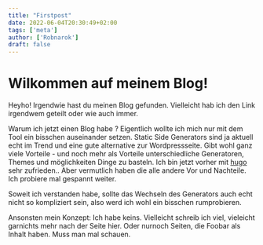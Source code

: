 ```yaml
---
title: "Firstpost"
date: 2022-06-04T20:30:49+02:00
tags: ['meta']
author: ['Robnarok']
draft: false
---
```


# Wilkommen auf meinem Blog!

Heyho! Irgendwie hast du meinen Blog gefunden. Vielleicht hab ich den Link
irgendwem geteilt oder wie auch immer.

Warum ich jetzt einen Blog habe ? Eigentlich wollte ich mich nur mit dem Tool
ein bisschen auseinander setzen. Static Side Generators sind ja aktuell echt im
Trend und eine gute alternative zur Wordpressseite. Gibt wohl ganz viele
Vorteile - und noch mehr als Vorteile unterschiedliche Generatoren, Themes und
möglichkeiten Dinge zu basteln. Ich bin jetzt vorher mit [hugo](https://gohugo.io/)
sehr zufrieden.. Aber vermutlich haben die alle andere Vor und Nachteile. Ich
probiere mal gespannt weiter.

Soweit ich verstanden habe, sollte das Wechseln des Generators auch echt nicht
so kompliziert sein, also werd ich wohl ein bisschen rumprobieren.

Ansonsten mein Konzept: Ich habe keins. Vielleicht schreib ich viel, vieleicht
garnichts mehr nach der Seite hier. Oder nurnoch Seiten, die Foobar als Inhalt
haben. Muss man mal schauen. 

